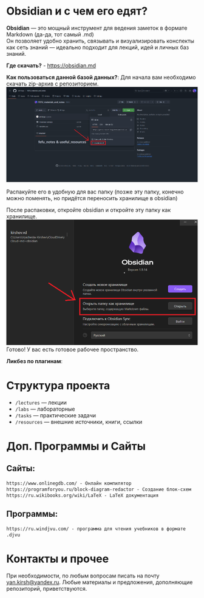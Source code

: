 # Obsidian и с чем его едят?
**Obsidian** — это мощный инструмент для ведения заметок в формате Markdown (да-да, тот самый .md)  
Он позволяет удобно хранить, связывать и визуализировать конспекты как сеть знаний — идеально подходит для лекций, идей и личных баз знаний.

**Где скачать?** - https://obsidian.md

**Как пользоваться данной базой данных?**:
Для начала вам необходимо скачать zip-архив с репозиторием.
![](guide/guide1.png)

Распакуйте его в удобную для вас папку (позже эту папку, конечно можно поменять, но придётся переносить хранилище в obsidian)

После распаковки, откройте obsidian и откройте эту папку как хранилище.
![](guide/guide2.png)
Готово! У вас есть готовое рабочее пространство.

**Ликбез по плагинам**:
# Структура проекта
- `/lectures` — лекции
- `/labs` — лабораторные
- `/tasks` — практические задачи
- `/resources` — внешние источники, книги, ссылки

# Доп. Программы и Сайты
## Сайты:
	https://www.onlinegdb.com/ - Онлайн компилятор
	https://programforyou.ru/block-diagram-redactor - Создание блок-схем
	https://ru.wikibooks.org/wiki/LaTeX - LaTeX документация
	
## Программы:
	https://ru.windjvu.com/ - программа для чтения учебников в формате .djvu



# Контакты и прочее
При необходимости, по любым вопросам писать на почту yan.kirsh@yandex.ru. Любые материалы и предложения, дополняющие репозиторий, приветствуются.